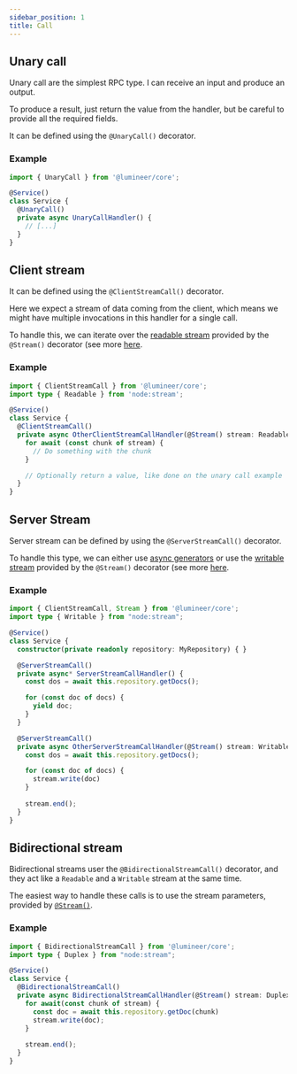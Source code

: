 ```yaml
---
sidebar_position: 1
title: Call
---
```


## Unary call

Unary call are the simplest RPC type. I can receive an input and produce an output.

To produce a result, just return the value from the handler, but be careful to provide all the required fields.

It can be defined using the `@UnaryCall()` decorator.

### Example

```typescript
import { UnaryCall } from '@lumineer/core';

@Service()
class Service {
  @UnaryCall()
  private async UnaryCallHandler() {
    // [...]
  }
}
```

## Client stream

It can be defined using the `@ClientStreamCall()` decorator.

Here we expect a stream of data coming from the client, which means we might have multiple invocations in this handler for a single call.

To handle this, we can iterate over the [readable stream](#) provided by the `@Stream()` decorator (see more [here](#).

### Example

```typescript
import { ClientStreamCall } from '@lumineer/core';
import type { Readable } from 'node:stream';

@Service()
class Service {
  @ClientStreamCall()
  private async OtherClientStreamCallHandler(@Stream() stream: Readable) {
    for await (const chunk of stream) {
      // Do something with the chunk
    }

    // Optionally return a value, like done on the unary call example
  }
}
```

## Server Stream

Server stream can be defined by using the `@ServerStreamCall()` decorator.

To handle this type, we can either use [async generators](#) or use the [writable stream](#) provided by the `@Stream()` decorator (see more [here](#).

### Example

```typescript
import { ClientStreamCall, Stream } from '@lumineer/core';
import type { Writable } from "node:stream";

@Service()
class Service {
  constructor(private readonly repository: MyRepository) { }

  @ServerStreamCall()
  private async* ServerStreamCallHandler() {
    const dos = await this.repository.getDocs();

    for (const doc of docs) {
      yield doc;
    }
  }

  @ServerStreamCall()
  private async OtherServerStreamCallHandler(@Stream() stream: Writable) {
    const dos = await this.repository.getDocs();

    for (const doc of docs) {
      stream.write(doc)
    }
    
    stream.end();
  }
}
```

## Bidirectional stream

Bidirectional streams user the `@BidirectionalStreamCall()` decorator, and they act like a `Readable` and a `Writable` stream at the same time.

The easiest way to handle these calls is to use the stream parameters, provided by [`@Stream()`](#). 

### Example

```typescript
import { BidirectionalStreamCall } from '@lumineer/core';
import type { Duplex } from "node:stream";

@Service()
class Service {
  @BidirectionalStreamCall()
  private async BidirectionalStreamCallHandler(@Stream() stream: Duplex) {
    for await(const chunk of stream) {
      const doc = await this.repository.getDoc(chunk)
      stream.write(doc);
    }
    
    stream.end();
  }
}
```
